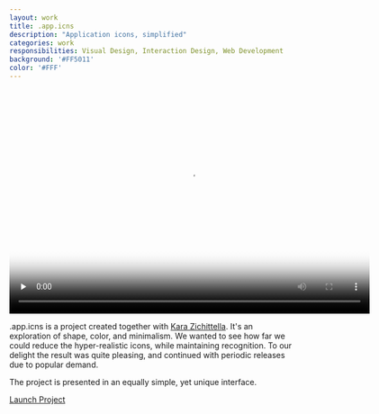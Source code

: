 ```yaml
---
layout: work
title: .app.icns
description: "Application icons, simplified"
categories: work
responsibilities: Visual Design, Interaction Design, Web Development
background: '#FF5011'
color: '#FFF'
---
```


<div>
  <video id="appicns" class="browser_img" title="Application icons, simplified"
    preload="none" width="640" height="400" poster="{{ site.root }}/work/appicns/appicns.jpg" data-setup="{}">
    <source src="{{ site.root }}/work/appicns/appicns.mp4" type='video/mp4'>
    <source src="{{ site.root }}/work/appicns/appicns.webm" type='video/webm'>
  </video>
</div>

.app.icns is a project created together with <a href="http://kara-z.com">Kara Zichittella</a>. It's an exploration of shape, color, and minimalism. We wanted to see how far we could reduce the hyper-realistic icons, while maintaining recognition. To our delight the result was quite pleasing, and continued with periodic releases due to popular demand.

The project is presented in an equally simple, yet unique interface.

<a href="http://appicns.com" class="button" rel="external">Launch Project</a>